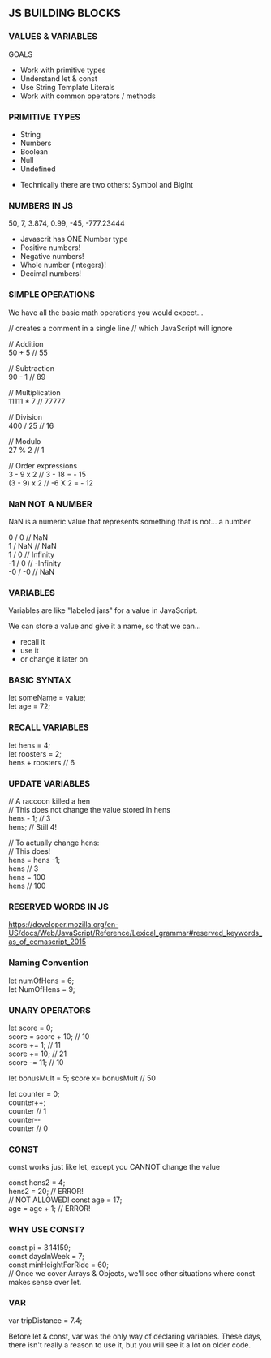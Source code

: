 ## JS BUILDING BLOCKS

### VALUES & VARIABLES

GOALS

- Work with primitive types
- Understand let & const
- Use String Template Literals
- Work with common operators / methods

### PRIMITIVE TYPES

- String
- Numbers
- Boolean
- Null
- Undefined

* Technically there are two others: Symbol and BigInt

### NUMBERS IN JS

50, 7, 3.874, 0.99, -45, -777.23444

- Javascrit has ONE Number type
- Positive numbers!
- Negative numbers!
- Whole number (integers)!
- Decimal numbers!

### SIMPLE OPERATIONS

We have all the basic math operations you would expect...

// creates a comment in a single line
// which JavaScript will ignore

<!--
/*_
Creates
a
multiline
comment
*/
-->

// Addition  
50 + 5 // 55

// Subtraction  
90 - 1 // 89

// Multiplication  
11111 \* 7 // 77777

// Division  
400 / 25 // 16

// Modulo  
27 % 2 // 1

// Order expressions  
3 - 9 x 2 // 3 - 18 = - 15  
(3 - 9) x 2 // -6 X 2 = - 12

### NaN NOT A NUMBER

NaN is a numeric value that represents something that is not... a number

0 / 0 // NaN  
1 / NaN // NaN  
1 / 0 // Infinity  
-1 / 0 // -Infinity  
-0 / -0 // NaN

### VARIABLES

Variables are like "labeled jars" for a value in JavaScript.

We can store a value and give it a name, so that we can...

- recall it
- use it
- or change it later on

### BASIC SYNTAX

let someName = value;  
let age = 72;

### RECALL VARIABLES

let hens = 4;  
let roosters = 2;  
hens + roosters // 6

### UPDATE VARIABLES

// A raccoon killed a hen  
// This does not change the value stored in hens  
hens - 1; // 3  
hens; // Still 4!

// To actually change hens:  
// This does!  
hens = hens -1;  
hens // 3  
hens = 100  
hens // 100

### RESERVED WORDS IN JS

https://developer.mozilla.org/en-US/docs/Web/JavaScript/Reference/Lexical_grammar#reserved_keywords_as_of_ecmascript_2015

### Naming Convention

let numOfHens = 6;  
let NumOfHens = 9;

### UNARY OPERATORS

let score = 0;  
score = score + 10; // 10  
score += 1; // 11  
score += 10; // 21  
score -= 11; // 10

let bonusMult = 5;
score x= bonusMult // 50

let counter = 0;  
counter++;  
counter // 1  
counter--  
counter // 0

### CONST

const works just like let, except you CANNOT change the value

const hens2 = 4;  
hens2 = 20; // ERROR!  
// NOT ALLOWED!
const age = 17;  
age = age + 1; // ERROR!

### WHY USE CONST?

const pi = 3.14159;  
const daysInWeek = 7;  
const minHeightForRide = 60;  
// Once we cover Arrays & Objects, we'll see other situations where const makes sense over let.

### VAR

var tripDistance = 7.4;

Before let & const, var was the only way of declaring variables. These days,  
there isn't really a reason to use it, but you will see it a lot on older code.

